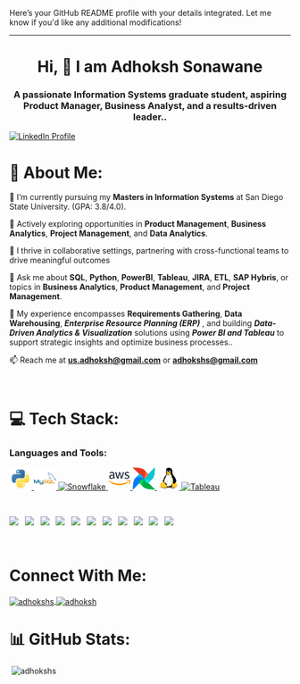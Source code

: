 Here’s your GitHub README profile with your details integrated. Let me know if you'd like any additional modifications!

---

<h1 align="center">Hi, 👋 I am Adhoksh Sonawane</h1>
<h3 align="center">A passionate Information Systems graduate student, aspiring Product Manager, Business Analyst, and a results-driven leader..</h3>

<p align="left"> 
  <a href="https://linkedin.com/in/adhokshs" target="_blank">
    <img src="https://img.shields.io/badge/-Adhoksh%20Sonawane-blue?style=for-the-badge&logo=Linkedin&logoColor=white" alt="LinkedIn Profile" />
  </a> 
</p>

# 💫 About Me:

🔭 I’m currently pursuing my **Masters in Information Systems** at San Diego State University. (GPA: 3.8/4.0).

🌱 Actively exploring opportunities in **Product Management**, **Business Analytics**, **Project Management**, and **Data Analytics**.

🤝 I thrive in collaborative settings, partnering with cross-functional teams to drive meaningful outcomes

💬 Ask me about **SQL**, **Python**, **PowerBI**, **Tableau**, **JIRA**, **ETL**, **SAP Hybris**, or topics in **Business Analytics**, **Product Management**, and **Project Management**.

🚀 My experience encompasses **Requirements Gathering**, **Data Warehousing**, ***Enterprise Resource Planning (ERP)*** , and building ***Data-Driven Analytics & Visualization*** solutions using ***Power BI and Tableau*** to support strategic insights and optimize business processes..

📫 Reach me at **us.adhoksh@gmail.com** or **adhokshs@gmail.com**

<br/>

# 💻 Tech Stack:
<h3 align="left">Languages and Tools:</h3>
<p align="left"> 
  <a href="https://www.python.org" target="_blank"> 
    <img src="https://raw.githubusercontent.com/devicons/devicon/master/icons/python/python-original.svg" alt="Python" width="40" height="40"/> 
  </a> 
  <a href="https://www.w3schools.com/sql/" target="_blank"> 
    <img src="https://raw.githubusercontent.com/devicons/devicon/master/icons/mysql/mysql-original-wordmark.svg" alt="SQL" width="40" height="40"/> 
  </a> 
  <a href="https://www.snowflake.com" target="_blank"> 
    <img src="https://raw.githubusercontent.com/bestofdevicons/snowflake/master/snowflake-original.svg" alt="Snowflake" width="40" height="40"/> 
  </a> 
  <a href="https://aws.amazon.com/" target="_blank"> 
    <img src="https://raw.githubusercontent.com/devicons/devicon/master/icons/amazonwebservices/amazonwebservices-original-wordmark.svg" alt="AWS" width="40" height="40"/> 
  </a> 
  <a href="https://airflow.apache.org/" target="_blank"> 
    <img src="https://raw.githubusercontent.com/devicons/devicon/master/icons/apacheairflow/apacheairflow-original.svg" alt="Airflow" width="40" height="40"/> 
  </a> 
  <a href="https://www.linux.org/" target="_blank"> 
    <img src="https://raw.githubusercontent.com/devicons/devicon/master/icons/linux/linux-original.svg" alt="Linux" width="40" height="40"/> 
  </a> 
  <a href="https://www.tableau.com" target="_blank"> 
    <img src="https://raw.githubusercontent.com/devicons/devicon/master/icons/tableau/tableau-original.svg" alt="Tableau" width="40" height="40"/> 
  </a> 
</p>

<br>
<p >
<img src="https://img.shields.io/badge/Java-%2300599C.svg?style=for-the-badge&logo=Java&logoColor=white">&nbsp;&nbsp;
<img src="https://img.shields.io/badge/Python-%233670A0?style=for-the-badge&logo=Python&logoColor=ffdd54">&nbsp;&nbsp;
<img src="https://img.shields.io/badge/R-%23276DC3.svg?style=for-the-badge&logo=r&logoColor=white">&nbsp;&nbsp;
<img src="https://img.shields.io/badge/C-%2300599C.svg?style=for-the-badge&logo=c&logoColor=white">&nbsp;&nbsp;
<img src="https://img.shields.io/badge/AWS-%23232F3E.svg?style=for-the-badge&logo=amazon-aws&logoColor=white">&nbsp;&nbsp;
<img src="https://img.shields.io/badge/Tableau-%23E97627.svg?style=for-the-badge&logo=tableau&logoColor=white">&nbsp;&nbsp;
<img src="https://img.shields.io/badge/Power%20BI-%23F2C811.svg?style=for-the-badge&logo=power-bi&logoColor=black">&nbsp;&nbsp;
<img src="https://img.shields.io/badge/SQL-%234479A1.svg?style=for-the-badge&logo=postgresql&logoColor=white">&nbsp;&nbsp;
<img src="https://img.shields.io/badge/MS%20Excel-%23217346.svg?style=for-the-badge&logo=microsoft-excel&logoColor=white">&nbsp;&nbsp;
<img src="https://img.shields.io/badge/Google%20Cloud-%234285F4.svg?style=for-the-badge&logo=google-cloud&logoColor=white">&nbsp;&nbsp;
<img src="https://img.shields.io/badge/JIRA-%230A83D8.svg?style=for-the-badge&logo=jira&logoColor=white">&nbsp;&nbsp;
</p>

<br>

# Connect With Me:
<p align="left">
  <a href="https://linkedin.com/in/adhokshs" target="_blank">
    <img align="center" src="https://raw.githubusercontent.com/rahuldkjain/github-profile-readme-generator/master/src/images/icons/Social/linked-in-alt.svg" alt="adhokshs" height="30" width="40" />
  </a>
  <a href="https://instagram.com/adhokshs" target="_blank">
    <img align="center" src="https://raw.githubusercontent.com/rahuldkjain/github-profile-readme-generator/master/src/images/icons/Social/instagram.svg" alt="adhoksh" height="30" width="40" />
  </a>
</p>

# 📊 GitHub Stats:
<p>&nbsp;<img align="center" src="https://github-readme-stats.vercel.app/api?username=adhokshs&show_icons=true&locale=en" alt="adhokshs" /></p>
